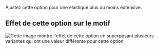 Ajustez cette option pour une élastique plus ou moins extensive.

## Effet de cette option sur le motif

![Cette image montre l'effet de cette option en superposant plusieurs variantes qui ont une valeur différente pour cette option](ursula_elasticstretch_sample.svg "Effet de cette option sur le motif")
